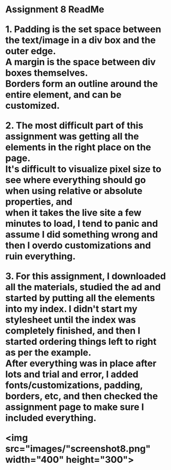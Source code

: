 <!DOCTYPE html>
<html>

<h1> Assignment 8 ReadMe </hi>
<br>
<p> 1. Padding is the set space between the text/image in a div box and the outer edge. <br> A margin is the space between div boxes themselves. <br> Borders form an outline around the entire element, and can be customized. </p>

<p> 2. The most difficult part of this assignment was getting all the elements in the right place on the page. <br> It's difficult to visualize pixel size to see where everything should go when using relative or absolute properties, and <br> when it takes the live site a few minutes to load, I tend to panic and assume I did something wrong and then I overdo customizations and ruin everything. </p>

<p> 3. For this assignment, I downloaded all the materials, studied the ad and started by putting all the elements into my index. I didn't start my stylesheet until the index was completely finished, and then I started ordering things left to right as per the example.<br> After everything was in place after lots and trial and error, I added fonts/customizations, padding, borders, etc, and then checked the assignment page to make sure I included everything. </p>

<img src="images/"screenshot8.png" width="400" height="300">
